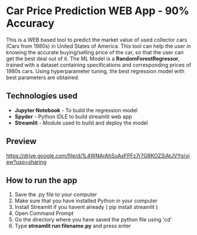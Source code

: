 # Car Price Prediction WEB App - 90% Accuracy

This is a WEB based tool to predict the market value of used collector cars (Cars from 1980s) in United States of America.
This tool can help the user in knowing the accurate buying/selling price of the car, so that the user can get the best deal out of it. 
The ML Model is a **RandomForestRegressor**, trained with a dataset containing specifications and corresponding prices of 1980s cars.
Using hyperparameter tuning, the best regression model with best parameters are obtained.

## Technologies used
- **Jupyter Notebook** - To build the regression model
- **Spyder** - Python IDLE to build streamlit web app
- **Streamlit** - Module used to build and deploy the model

## Preview
https://drive.google.com/file/d/1L4WNArAhSuAxFPFz7r7GRKOZSiAtJVYg/view?usp=sharing

## How to run the app

1. Save the .py file to your computer
2. Make sure that you have installed Python in your computer
3. Install Streamlit if you havent already ( pip install streamlit )
4. Open Command Prompt
5. Go the directory where you have saved the python file using 'cd'
6. Type **streamlit run filename.py** and press enter

